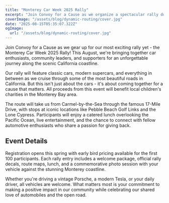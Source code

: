 ```yaml
---
title: "Monterey Car Week 2025 Rally"
excerpt: "Join Convoy for a Cause as we organize a spectacular rally during Monterey Car Week 2025. Experience the beauty of classic cars while supporting local charities and building community connections along the scenic California coast."
coverImage: "/assets/blog/dynamic-routing/cover.jpg"
date: "2025-08-15T05:35:07.322Z"
ogImage:
  url: "/assets/blog/dynamic-routing/cover.jpg"
---
```


Join Convoy for a Cause as we gear up for our most exciting rally yet - the Monterey Car Week 2025 Rally! This August, we're bringing together car enthusiasts, community leaders, and supporters for an unforgettable journey along the scenic California coastline.

Our rally will feature classic cars, modern supercars, and everything in between as we cruise through some of the most beautiful roads in California. But this isn't just about the cars - it's about coming together for a cause that matters. All proceeds from this event will benefit local children's charities in the Monterey Bay area.

The route will take us from Carmel-by-the-Sea through the famous 17-Mile Drive, with stops at iconic locations like Pebble Beach Golf Links and the Lone Cypress. Participants will enjoy a catered lunch overlooking the Pacific Ocean, live entertainment, and the chance to connect with fellow automotive enthusiasts who share a passion for giving back.

## Event Details

Registration opens this spring with early bird pricing available for the first 100 participants. Each rally entry includes a welcome package, official rally decals, route maps, lunch, and a commemorative photo session with your vehicle against the stunning Monterey coastline.

Whether you're driving a vintage Porsche, a modern Tesla, or your daily driver, all vehicles are welcome. What matters most is your commitment to making a positive impact in our community while celebrating our shared love of automobiles and the open road.
